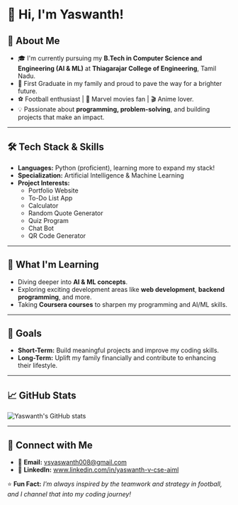 # 👋 Hi, I'm Yaswanth!  

## 🌟 About Me  
- 🎓 I'm currently pursuing my **B.Tech in Computer Science and Engineering (AI & ML)** at **Thiagarajar College of Engineering**, Tamil Nadu.  
- 🏅 First Graduate in my family and proud to pave the way for a brighter future.  
- ⚽ Football enthusiast | 🎥 Marvel movies fan | 🎬 Anime lover.  
- 💡 Passionate about **programming, problem-solving**, and building projects that make an impact.  

---

## 🛠️ Tech Stack & Skills  
- **Languages:** Python (proficient), learning more to expand my stack!  
- **Specialization:** Artificial Intelligence & Machine Learning  
- **Project Interests:**  
  - Portfolio Website  
  - To-Do List App  
  - Calculator  
  - Random Quote Generator  
  - Quiz Program  
  - Chat Bot  
  - QR Code Generator  

---

## 🌱 What I'm Learning  
- Diving deeper into **AI & ML concepts**.  
- Exploring exciting development areas like **web development**, **backend programming**, and more.  
- Taking **Coursera courses** to sharpen my programming and AI/ML skills.  

---

## 🎯 Goals  
- **Short-Term:** Build meaningful projects and improve my coding skills.  
- **Long-Term:** Uplift my family financially and contribute to enhancing their lifestyle.  

---

## 📈 GitHub Stats  
![Yaswanth's GitHub stats](https://github-readme-stats.vercel.app/api?username=Yaswanth876&show_icons=true&theme=radical)  

---

## 🤝 Connect with Me  
- 💌 **Email:** vsyaswanth008@gmail.com   
- 💼 **LinkedIn:** www.linkedin.com/in/yaswanth-v-cse-aiml

⭐️ **Fun Fact:** *I'm always inspired by the teamwork and strategy in football, and I channel that into my coding journey!*  
